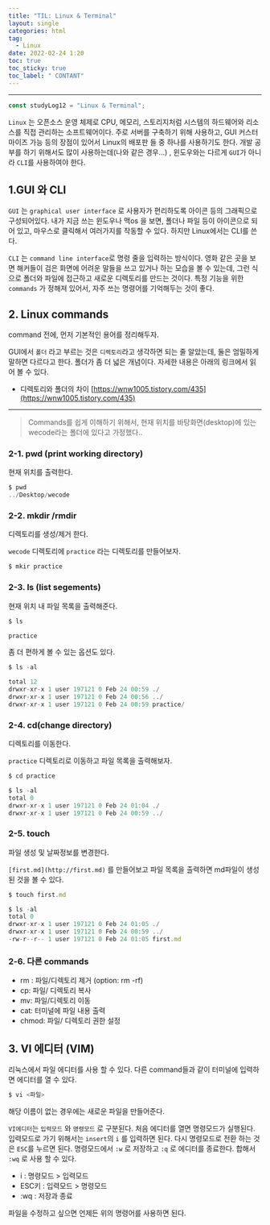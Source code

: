 ```yaml
---
title: "TIL: Linux & Terminal"
layout: single
categories: html
tag:
  - Linux
date: 2022-02-24 1:20
toc: true
toc_sticky: true
toc_label: " CONTANT"
---
```


---

```jsx
const studyLog12 = "Linux & Terminal";
```

`Linux` 는 오픈소스 운영 체제로 CPU, 메모리, 스토리지처럼 시스템의 하드웨어와 리소스를 직접 관리하는 소프트웨어이다. 주로 서버를 구축하기 위해 사용하고, GUI 커스터마이즈 가능 등의 장점이 있어서 Linux의 배포판 들 중 하나를 사용하기도 한다. 개발 공부를 하기 위해서도 많이 사용하는데(나와 같은 경우...) , 윈도우와는 다르게 `GUI`가 아니라 `CLI`를 사용하여야 한다.

## 1.GUI 와 CLI

`GUI` 는 `graphical user interface` 로 사용자가 편리하도록 아이콘 등의 그래픽으로 구성되어있다. 내가 지금 쓰는 윈도우나 맥os 을 보면, 폴더나 파일 등이 아이콘으로 되어 있고, 마우스로 클릭해서 여러가지를 작동할 수 있다. 하지만 Linux에서는 CLI를 쓴다.

`CLI` 는 `command line interface`로 명령 줄을 입력하는 방식이다. 영화 같은 곳을 보면 해커들이 검은 화면에 어려운 말들을 쓰고 있거나 하는 모습을 볼 수 있는데, 그런 식으로 폴더와 파일에 접근하고 새로운 디렉토리를 만드는 것이다. 특정 기능을 위한 `commands` 가 정해져 있어서, 자주 쓰는 명령어를 기억해두는 것이 좋다.

## 2. Linux commands

command 전에, 먼저 기본적인 용어를 정리해두자.

GUI에서 `폴더` 라고 부르는 것은 `디렉토리`라고 생각하면 되는 줄 알았는데, 둘은 엄밀하게 말하면 다르다고 한다. 폴더가 좀 더 넓은 개념이다. 자세한 내용은 아래의 링크에서 읽어 볼 수 있다.

- 디렉토리와 폴더의 차이
  [https://wnw1005.tistory.com/435](https://wnw1005.tistory.com/435)

---

> Commands를 쉽게 이해하기 위해서, 현재 위치를 바탕화면(desktop)에 있는 wecode라는 폴더에 있다고 가정했다..

### 2-1. pwd (print working directory)

현재 위치를 출력한다.

```jsx
$ pwd
../Desktop/wecode
```

### 2-2. mkdir /rmdir

디렉토리를 생성/제거 한다.

`wecode` 디렉토리에 `practice` 라는 디렉토리를 만들어보자.

```jsx
$ mkir practice
```

### 2-3. ls (list segements)

현재 위치 내 파일 목록을 출력해준다.

```jsx
$ ls

practice
```

좀 더 편하게 볼 수 있는 옵션도 있다.

```jsx
$ ls -al

total 12
drwxr-xr-x 1 user 197121 0 Feb 24 00:59 ./
drwxr-xr-x 1 user 197121 0 Feb 24 00:56 ../
drwxr-xr-x 1 user 197121 0 Feb 24 00:59 practice/
```

### 2-4. cd(change directory)

디렉토리를 이동한다.

`practice` 디렉토리로 이동하고 파일 목록을 출력해보자.

```jsx
$ cd practice

$ ls -al
total 0
drwxr-xr-x 1 user 197121 0 Feb 24 01:04 ./
drwxr-xr-x 1 user 197121 0 Feb 24 00:59 ../
```

### 2-5. touch

파일 생성 및 날짜정보를 변경한다.

`[first.md](http://first.md)` 를 만들어보고 파일 목록을 출력하면 md파일이 생성된 것을 볼 수 있다.

```jsx
$ touch first.md

$ ls -al
total 0
drwxr-xr-x 1 user 197121 0 Feb 24 01:05 ./
drwxr-xr-x 1 user 197121 0 Feb 24 00:59 ../
-rw-r--r-- 1 user 197121 0 Feb 24 01:05 first.md
```

### 2-6. 다른 commands

- rm : 파일/디렉토리 제거 (option: rm -rf)
- cp: 파일/ 디렉토리 복사
- mv: 파일/디렉토리 이동
- cat: 터미널에 파일 내용 출력
- chmod: 파일/ 디렉토리 권한 설정

## 3. VI 에디터 (VIM)

리눅스에서 파일 에디터를 사용 할 수 있다. 다른 command들과 같이 터미널에 입력하면 에디터를 열 수 있다.

```jsx
$ vi <파일>
```

해당 이름이 없는 경우에는 새로운 파일을 만들어준다.

`VI에디터`는 `입력모드` 와 `명령모드` 로 구분된다. 처음 에디터를 열면 명령모드가 실행된다. 입력모드로 가기 위해서는 `insert`의 `i` 를 입력하면 된다. 다시 명령모드로 전환 하는 것은 `ESC`를 누르면 된다. 명령모드에서 `:w` 로 저장하고 `:q` 로 에디터를 종료한다. 합해서 `:wq` 로 사용 할 수 있다.

- i : 명령모드 > 입력모드
- ESC키 : 입력모드 > 명령모드
- :wq : 저장과 종료

파일을 수정하고 싶으면 언제든 위의 명령어를 사용하면 된다.
